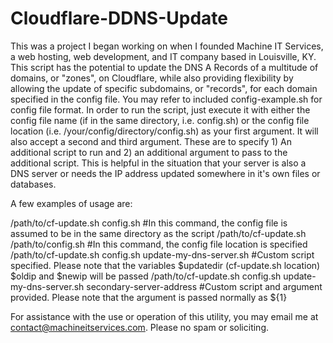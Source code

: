 # Cloudflare-DDNS-Update

This was a project I began working on when I founded Machine IT Services, a web hosting, web development, and IT company based in Louisville, KY.
This script has the potential to update the DNS A Records of a multitude of domains, or "zones", on Cloudflare, while also providing flexibility by allowing the update of specific subdomains, or "records", for each domain specified in the config file.
You may refer to included config-example.sh for config file format. In order to run the script, just execute it with either the config file name (if in the same directory, i.e. config.sh) or the config file location (i.e. /your/config/directory/config.sh) as your first argument.
It will also accept a second and third argument. These are to specify 1) An additional script to run and 2) an additional argument to pass to the additional script. This is helpful in the situation that your server is also a DNS server or needs the IP address updated somewhere in it's own files or databases.

A few examples of usage are:

/path/to/cf-update.sh config.sh #In this command, the config file is assumed to be in the same directory as the script
/path/to/cf-update.sh /path/to/config.sh #In this command, the config file location is specified
/path/to/cf-update.sh config.sh update-my-dns-server.sh #Custom script specified. Please note that the variables $updatedir (cf-update.sh location) $oldip and $newip will be passed
/path/to/cf-update.sh config.sh update-my-dns-server.sh secondary-server-address #Custom script and argument provided. Please note that the argument is passed normally as ${1}

For assistance with the use or operation of this utility, you may email me at contact@machineitservices.com. Please no spam or soliciting.
